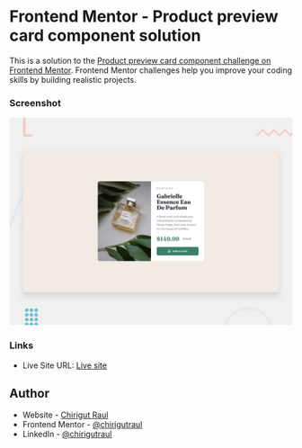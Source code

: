 # Frontend Mentor - Product preview card component solution

This is a solution to the [Product preview card component challenge on Frontend Mentor](https://www.frontendmentor.io/challenges/product-preview-card-component-GO7UmttRfa). Frontend Mentor challenges help you improve your coding skills by building realistic projects. 

### Screenshot

![Card Component](./design/desktop-preview.jpg)

### Links

- Live Site URL: [Live site](https://chirigutraul.github.io/product-preview-card/)

## Author

- Website - [Chirigut Raul](https://github.com/chirigutraul)
- Frontend Mentor - [@chirigutraul](https://www.frontendmentor.io/profile/chirigutraul)
- LinkedIn - [@chirigutraul](https://www.linkedin.com/in/chirigutraul/)
